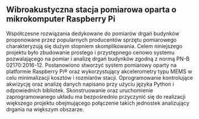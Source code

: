 ## Wibroakustyczna stacja pomiarowa oparta o mikrokomputer Raspberry Pi 

Współczesne rozwiązania dedykowane do pomiarów drgań budynków
proponowane przez popularnych producentów sprzętu pomiarowego
charakteryzują się dużym stopniem skomplikowania. Celem niniejszego
projektu było zbudowanie prostego i przystępnego cenowo systemu
pozwalającego na pomiar i analizę drgań budynków zgodną z normą PN-B
02170:2016-12. Postanowiono stworzyć system pomiarowy oparty na
platformie Raspberry Pi® oraz wykorzystujący akcelerometry typu MEMS w
celu minimalizacji kosztów i rozmiarów stacji. Oprogramowanie
kontrolujące akwizycję oraz analizę danych napisano przy użyciu języka
Python i odpowiednich bibliotek. Skonstruowanie oraz uruchomienie
zaprogramowanego układu ma bezpośrednio przyczynić się do realizacji
większego projektu obejmującego połączenie takich jednostek
analizujący drgania na większym obszarze.
